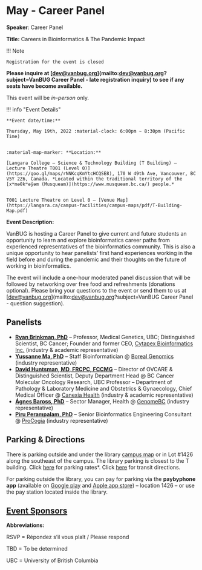 # May - Career Panel

**Speaker**: Career Panel

**Title:** Careers in Bioinformatics & The Pandemic Impact

!!! Note

    Registration for the event is closed

**Please inquire at [dev@vanbug.org](mailto:dev@vanbug.org?subject=VanBUG Career Panel - late registration inquiry) to see if any seats have become available.**

This event will be *in-person* only.

!!! info "Event Details"

    **Event date/time:**

    Thursday, May 19th, 2022 :material-clock: 6:00pm ~ 8:30pm (Pacific Time)


    :material-map-marker: **Location:**

    [Langara College – Science & Technology Building (T Building) – Lecture Theatre T001 (Level 0)](https://goo.gl/maps/rNNKcqKmYtcHCQSE8), 170 W 49th Ave, Vancouver, BC V5Y 2Z6, Canada. *Located within the traditional territory of the [xʷməθkʷəy̓əm (Musqueam)](https://www.musqueam.bc.ca/) people.*


    T001 Lecture Theatre on Level 0 – [Venue Map](https://langara.ca/campus-facilities/campus-maps/pdf/T-Building-Map.pdf)

**Event Description:**

VanBUG is hosting a Career Panel to give current and future students an opportunity to learn and explore bioinformatics career paths from experienced representatives of the bioinformatics community. This is also a unique opportunity to hear panelists’ first hand experiences working in the field before and during the pandemic and their thoughts on the future of working in bioinformatics.

The event will include a one-hour moderated panel discussion that will be followed by networking over free food and refreshments (donations optional). Please bring your questions to the event or send them to us at [dev@vanbug.org](mailto:dev@vanbug.org?subject=VanBUG Career Panel - question suggestion).

## Panelists

- [**Ryan Brinkman, PhD**](https://www.bccrc.ca/dept/tfl/people/ryan-brinkman) – Professor, Medical Genetics, UBC; Distinguished Scientist, BC Cancer; Founder and former CEO, [Cytapex Bioinformatics Inc.](https://cytapex.com/) (industry & academic representative)
- [**Yussanne Ma, PhD**](https://ca.linkedin.com/in/yussanne) – Staff Bioinformatician @ [Boreal Genomics](https://borealgenomics.com/) (industry representative)
- [**David Huntsman, MD, FRCPC, FCCMG**](https://www.bccrc.ca/dept/mo/people/david-huntsman) – Director of OVCARE & Distinguished Scientist, Deputy Department Head @ BC Cancer Molecular Oncology Research, UBC Professor – Department of Pathology & Laboratory Medicine and Obstetrics & Gynaecology, Chief Medical Officer @ [Canexia Health](https://canexiahealth.com/) (industry & academic representative)
- [**Ágnes Baross, PhD**](https://www.genomebc.ca/staff/agnes-baross/) – Sector Manager, Health @ [GenomeBC](https://www.genomebc.ca/) (industry representative)
- [**Piru Perampalam, PhD**](https://www.linkedin.com/in/pirup/) – Senior Bioinformatics Engineering Consultant @ [ProCogia](https://procogia.com/) (industry representative)

## Parking & Directions

There is parking outside and under the library [campus map](https://langara.ca/campus-facilities/campus-maps/pdf/campus-map.pdf) or in Lot #1426 along the southeast of the campus. The library parking is closest to the T building. Click [here](https://www.google.com/url?q=https://langara.ca/campus-facilities/parking-transportation/parking/rates-payment-options.html&sa=D&source=calendar&usd=2&usg=AOvVaw1NSNezJngu6oDz8QhVzlJt) for parking rates\*. Click [here](https://langara.ca/campus-facilities/parking-transportation/directions.html) for transit directions.

For parking outside the library, you can pay for parking via the **paybyphone app** (available on [Google play](https://play.google.com/store/apps/details?id=com.paybyphone&hl=en_CA&gl=US) and [Apple app store](https://apps.apple.com/ca/app/paybyphone-parking/id448474183)) – location 1426 – or use the pay station located inside the library.

## [Event Sponsors](http://www.vanbug.org/sponsorship/)

**Abbreviations:**

RSVP = Répondez s’il vous plaît / Please respond

TBD = To be determined

UBC = University of British Columbia
